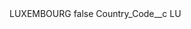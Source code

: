 <?xml version="1.0" encoding="UTF-8"?>
<CustomMetadata xmlns="http://soap.sforce.com/2006/04/metadata" xmlns:xsi="http://www.w3.org/2001/XMLSchema-instance" xmlns:xsd="http://www.w3.org/2001/XMLSchema">
    <label>LUXEMBOURG</label>
    <protected>false</protected>
    <values>
        <field>Country_Code__c</field>
        <value xsi:type="xsd:string">LU</value>
    </values>
</CustomMetadata>
